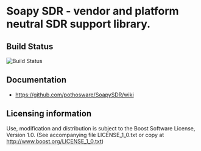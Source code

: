 # Soapy SDR - vendor and platform neutral SDR support library.

## Build Status

![Build Status](https://github.com/pothosware/SoapySDR/actions/workflows/ci.yml/badge.svg)

## Documentation

* https://github.com/pothosware/SoapySDR/wiki

## Licensing information

Use, modification and distribution is subject to the Boost Software
License, Version 1.0. (See accompanying file LICENSE_1_0.txt or copy at
http://www.boost.org/LICENSE_1_0.txt)
